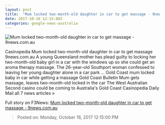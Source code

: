 ```yaml
---
layout: post
title:  "Mum locked two-month-old daughter in car to get massage - 9news.com.au"
date: 2017-10-16 12:15:00Z
categories: google-news-australia
---
```


![Mum locked two-month-old daughter in car to get massage - 9news.com.au](https://cf-images.ap-southeast-2.prod.boltdns.net/v1/static/664969388001/4615da48-b87c-42ee-aae6-1a475346217f/0976a728-0995-4559-afbb-7afb81a4f164/640x360/match/image.jpg)

Casinopedia Mum locked two-month-old daughter in car to get massage 9news.com.au A young Queensland mother has plead guilty to locking her two-month-old baby girl in a car with the windows up so she could get an aroma therapy massage. The 26-year-old Southport woman confessed to leaving her young daughter alone in a car park ... Gold Coast mum locked baby in car while getting a massage Gold Coast Bulletin Mum gets massage, leaves two-month-old locked in the car The West Australian Second casino could be coming to Australia's Gold Coast Casinopedia Daily Mail all 7 news articles »


Full story on F3News: [Mum locked two-month-old daughter in car to get massage - 9news.com.au](http://www.f3nws.com/n/aBW2HC)

> Posted on: Monday, October 16, 2017 12:15:00 PM
